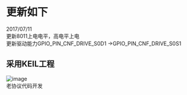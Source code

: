 # 更新如下  
2017/07/11   
更新8011上电电平，高电平上电   
更新驱动能力GPIO_PIN_CNF_DRIVE_S0D1 ->GPIO_PIN_CNF_DRIVE_S0S1
## 采用KEIL工程 
![image](https://github.com/joechenchen/TFN118A/raw/master/images/project.png)   
老协议代码开发